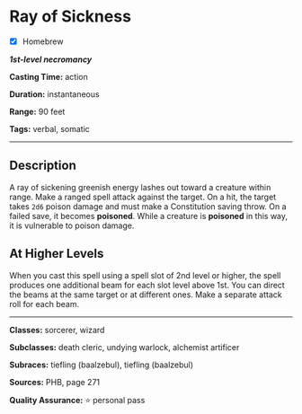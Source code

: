 # Ray of Sickness

- [x] Homebrew

***1st-level necromancy***

**Casting Time:** action

**Duration:** instantaneous

**Range:** 90 feet

**Tags:** verbal, somatic

---

## Description
A ray of sickening greenish energy lashes out toward a creature within range.
Make a ranged spell attack against the target.
On a hit, the target takes `2d6` poison damage and must make a Constitution saving throw.
On a failed save, it becomes **poisoned**.
While a creature is **poisoned** in this way, it is vulnerable to poison damage.

## At Higher Levels
When you cast this spell using a spell slot of 2nd level or higher, the spell produces one additional beam for each slot level above 1st.
You can direct the beams at the same target or at different ones.
Make a separate attack roll for each beam.

---

**Classes:** sorcerer, wizard

**Subclasses:** death cleric, undying warlock, alchemist artificer

**Subraces:** tiefling (baalzebul), tiefling (baalzebul)

**Sources:** PHB, page 271

**Quality Assurance:** :star: personal pass
